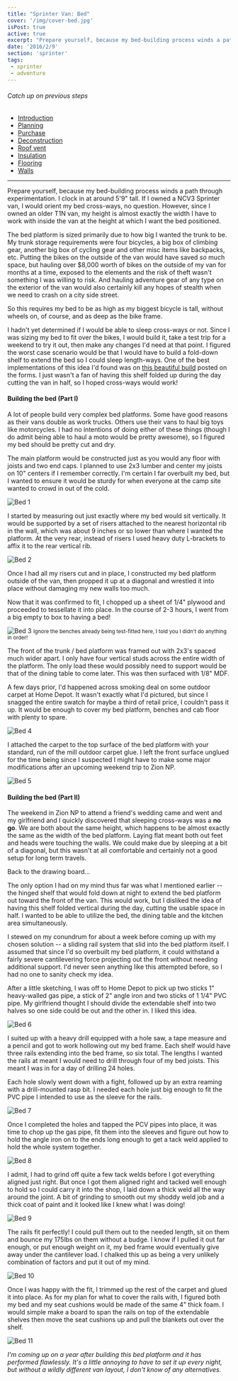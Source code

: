 ```yaml
---
title: "Sprinter Van: Bed"
cover: '/img/cover-bed.jpg'
isPost: true
active: true
excerpt: "Prepare yourself, because my bed-building process winds a path through experimentation. I clock in at around 5'9\" tall. If I owned a NCV3 Sprinter van, I would orient my bed cross-ways, no question. However, since I owned an older T1N van, my height is almost exactly the width I have to work with inside the van."
date: '2016/2/9'
section: 'sprinter'
tags:
 - sprinter
 - adventure
---
```


###### Catch up on previous steps
- [Introduction](/2016/01/05/introduction/)
- [Planning](/2016/01/06/planning/)
- [Purchase](/2016/01/24/sprinter-purchase/)
- [Deconstruction](/2016/01/25/deconstruction/)
- [Roof vent](/2016/01/26/roof-vent/)
- [Insulation](/2016/01/26/insulation/)
- [Flooring](/2016/02/01/flooring/)
- [Walls](/2016/02/05/walls/)

***

Prepare yourself, because my bed-building process winds a path through experimentation. I clock in at around 5'9" tall. If I owned a NCV3 Sprinter van, I would orient my bed cross-ways, no question. However, since I owned an older T1N van, my height is almost exactly the width I have to work with inside the van at the height at which I want the bed positioned.

The bed platform is sized primarily due to how big I wanted the trunk to be. My trunk storage requirements were four bicycles, a big box of climbing gear, another big box of cycling gear and other misc items like backpacks, etc. Putting the bikes on the outside of the van would have saved *so* much space, but hauling over $8,000 worth of bikes on the outside of my van for months at a time, exposed to the elements and the risk of theft wasn't something I was willing to risk. And hauling adventure gear of any type on the exterior of the van would also certainly kill any hopes of stealth when we need to crash on a city side street.

So this requires my bed to be as high as my biggest bicycle is tall, without wheels on, of course, and as deep as the bike frame.

I hadn't yet determined if I would be able to sleep cross-ways or not. Since I was sizing my bed to fit over the bikes, I would build it, take a test trip for a weekend to try it out, then make any changes I'd need at that point. I figured the worst case scenario would be that I would have to build a fold-down shelf to extend the bed so I could sleep length-ways. One of the best implementations of this idea I'd found was on [this beautiful build](http://sprinter-source.com/forum/showthread.php?t=37481) posted on the forms. I just wasn't a fan of having this shelf folded up during the day cutting the van in half, so I hoped cross-ways would work!

#### Building the bed (Part I)

A lot of people build very complex bed platforms. Some have good reasons as their vans double as work trucks. Others use their vans to haul big toys like motorcycles. I had no intentions of doing either of these things (though I do admit being able to haul a moto would be pretty awesome), so I figured my bed should be pretty cut and dry.

The main platform would be constructed just as you would any floor with joists and two end caps. I planned to use 2x3 lumber and center my joists on 10" centers if I remember correctly. I'm certain I far overbuilt my bed, but I wanted to ensure it would be sturdy for when everyone at the camp site wanted to crowd in out of the cold.

![Bed 1](/img/build/build_23_.jpg)

I started by measuring out just exactly where my bed would sit vertically. It would be supported by a set of risers attached to the nearest horizontal rib in the wall, which was about 9 inches or so lower than where I wanted the platform. At the very rear, instead of risers I used heavy duty L-brackets to affix it to the rear vertical rib.

![Bed 2](/img/build/build_24_.jpg)

Once I had all my risers cut and in place, I constructed my bed platform outside of the van, then propped it up at a diagonal and wrestled it into place without damaging my new walls too much.

Now that it was confirmed to fit, I chopped up a sheet of 1/4" plywood and proceeded to tessellate it into place. In the course of 2-3 hours, I went from a big empty to box to having a bed!

![Bed 3](/img/build/build_25_.jpg)
<small>Ignore the benches already being test-fitted here, I told you I didn't do anything in order!</small>

The front of the trunk / bed platform was framed out with 2x3's spaced much wider apart. I only have four vertical studs across the entire width of the platform. The only load these would possibly need to support would be that of the dining table to come later. This was then surfaced with 1/8" MDF.

A few days prior, I'd happened across smoking deal on some outdoor carpet at Home Depot. It wasn't exactly what I'd pictured, but since I snagged the entire swatch for maybe a third of retail price, I couldn't pass it up. It would be enough to cover my bed platform, benches and cab floor with plenty to spare.

![Bed 4](/img/build/build_28_.jpg)

I attached the carpet to the top surface of the bed platform with your standard, run of the mill outdoor carpet glue. I left the front surface unglued for the time being since I suspected I might have to make some major modifications after an upcoming weekend trip to Zion NP.

![Bed 5](/img/build/build_31_.jpg)

#### Building the bed (Part II)

The weekend in Zion NP to attend a friend's wedding came and went and my girlfriend and I quickly discovered that sleeping cross-ways was a **no go**. We are both about the same height, which happens to be almost exactly the same as the width of the bed platform. Laying flat meant both out feet and heads were touching the walls. We could make due by sleeping at a bit of a diagonal, but this wasn't at all comfortable and certainly not a good setup for long term travels.

Back to the drawing board...

The only option I had on my mind thus far was what I mentioned earlier -- the hinged shelf that would fold down at night to extend the bed platform out toward the front of the van. This would work, but I disliked the idea of having this shelf folded vertical during the day, cutting the usable space in half. I wanted to be able to utilize the bed, the dining table and the kitchen area simultaneously.

I stewed on my conundrum for about a week before coming up with my chosen solution -- a sliding rail system that slid into the bed platform itself. I assumed that since I'd so overbuilt my bed platform, it could withstand a fairly severe cantilevering force projecting out the front without needing additional support. I'd never seen anything like this attempted before, so I had no one to sanity check my idea.

After a little sketching, I was off to Home Depot to pick up two sticks 1" heavy-walled gas pipe, a stick of 2" angle iron and two sticks of 1 1/4" PVC pipe. My girlfriend thought I should divide the extendable shelf into two halves so one side could be out and the other in. I liked this idea.

![Bed 6](/img/build/build_38_.jpg)

I suited up with a heavy drill equipped with a hole saw, a tape measure and a pencil and got to work hollowing out my bed frame. Each shelf would have three rails extending into the bed frame, so six total. The lengths I wanted the rails at meant I would need to drill through four of my bed joists. This meant I was in for a day of drilling 24 holes.

Each hole slowly went down with a fight, followed up by an extra reaming with a drill-mounted rasp bit. I needed each hole just big enough to fit the PVC pipe I intended to use as the sleeve for the rails.

![Bed 7](/img/build/build_36_.jpg)

Once I completed the holes and tapped the PCV pipes into place, it was time to chop up the gas pipe, fit them into the sleeves and figure out how to hold the angle iron on to the ends long enough to get a tack weld applied to hold the whole system together.

![Bed 8](/img/build/build_39_.jpg)

I admit, I had to grind off quite a few tack welds before I got everything aligned just right. But once I got them aligned right and tacked well enough to hold so I could carry it into the shop, I laid down a thick weld all the way around the joint. A bit of grinding to smooth out my shoddy weld job and a thick coat of paint and it looked like I knew what I was doing!

![Bed 9](/img/build/build_40_.jpg)

The rails fit perfectly! I could pull them out to the needed length, sit on them and bounce my 175lbs on them without a budge. I know if I pulled it out far enough, or put enough weight on it, my bed frame would eventually give away under the cantilever load. I chalked this up as being a very unlikely combination of factors and put it out of my mind.

![Bed 10](/img/build/build_41_.jpg)

Once I was happy with the fit, I trimmed up the rest of the carpet and glued it into place. As for my plan for what to cover the rails with, I figured both my bed and my seat cushions would be made of the same 4" thick foam. I would simple make a board to span the rails on top of the extendable shelves then move the seat cushions up and pull the blankets out over the shelf.

![Bed 11](/img/build/build_42_.jpg)

*I'm coming up on a year after building this bed platform and it has performed flawlessly. It's a little annoying to have to set it up every night, but without a wildly different van layout, I don't know of any alternatives.*
